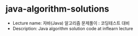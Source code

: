 # java-algorithm-solutions

- Lecture name: 자바(Java) 알고리즘 문제풀이 : 코딩테스트 대비
- Description: Java algorithm solution code at inflearn lecture
